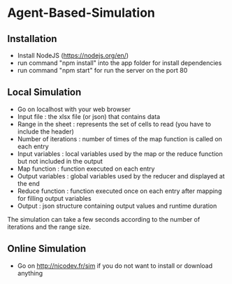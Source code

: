 # Agent-Based-Simulation

## Installation 

* Install NodeJS (https://nodejs.org/en/)
* run command "npm install" into the app folder for install dependencies
* run command "npm start" for run the server on the port 80


## Local Simulation

* Go on localhost with your web browser
* Input file : the xlsx file (or json) that contains data
* Range in the sheet : represents the set of cells to read (you have to include the header)
* Number of iterations : number of times of the map function is called on each entry
* Input variables : local variables used by the map or the reduce function but not included in the output
* Map function : function executed on each entry
* Output variables : global variables used by the reducer and displayed at the end
* Reduce function : function executed once on each entry after mapping for filling output variables
* Output : json structure containing output values and runtime duration

The simulation can take a few seconds according to the number of iterations and the range size.

## Online Simulation

* Go on http://nicodev.fr/sim if you do not want to install or download anything
